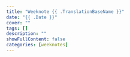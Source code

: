 ```yaml
---
title: "Weeknote {{ .TranslationBaseName }}"
date: "{{ .Date }}"
cover: ""
tags: []
description: ""
showFullContent: false
categories: [weeknotes]
---
```



